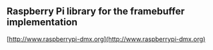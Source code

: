 ## Raspberry Pi library for the framebuffer implementation ##

[http://www.raspberrypi-dmx.org](http://www.raspberrypi-dmx.org)

